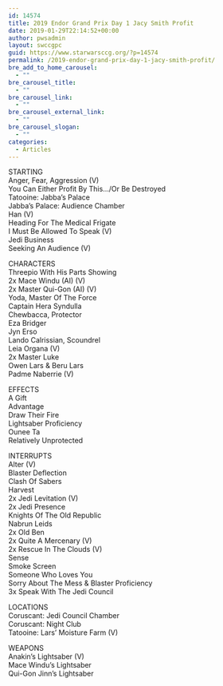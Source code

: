 ```yaml
---
id: 14574
title: 2019 Endor Grand Prix Day 1 Jacy Smith Profit
date: 2019-01-29T22:14:52+00:00
author: pwsadmin
layout: swccgpc
guid: https://www.starwarsccg.org/?p=14574
permalink: /2019-endor-grand-prix-day-1-jacy-smith-profit/
bre_add_to_home_carousel:
  - ""
bre_carousel_title:
  - ""
bre_carousel_link:
  - ""
bre_carousel_external_link:
  - ""
bre_carousel_slogan:
  - ""
categories:
  - Articles
---
```

  


STARTING  
Anger, Fear, Aggression (V)  
You Can Either Profit By This…/Or Be Destroyed  
Tatooine: Jabba&#8217;s Palace  
Jabba&#8217;s Palace: Audience Chamber  
Han (V)  
Heading For The Medical Frigate  
I Must Be Allowed To Speak (V)  
Jedi Business  
Seeking An Audience (V)

CHARACTERS  
Threepio With His Parts Showing  
2x Mace Windu (AI) (V)  
2x Master Qui-Gon (AI) (V)  
Yoda, Master Of The Force  
Captain Hera Syndulla  
Chewbacca, Protector  
Eza Bridger  
Jyn Erso  
Lando Calrissian, Scoundrel  
Leia Organa (V)  
2x Master Luke  
Owen Lars & Beru Lars  
Padme Naberrie (V)

EFFECTS  
A Gift  
Advantage  
Draw Their Fire  
Lightsaber Proficiency  
Ounee Ta  
Relatively Unprotected

INTERRUPTS  
Alter (V)  
Blaster Deflection  
Clash Of Sabers  
Harvest  
2x Jedi Levitation (V)  
2x Jedi Presence  
Knights Of The Old Republic  
Nabrun Leids  
2x Old Ben  
2x Quite A Mercenary (V)  
2x Rescue In The Clouds (V)  
Sense  
Smoke Screen  
Someone Who Loves You  
Sorry About The Mess & Blaster Proficiency  
3x Speak With The Jedi Council

LOCATIONS  
Coruscant: Jedi Council Chamber  
Coruscant: Night Club  
Tatooine: Lars&#8217; Moisture Farm (V)

WEAPONS  
Anakin&#8217;s Lightsaber (V)  
Mace Windu&#8217;s Lightsaber  
Qui-Gon Jinn&#8217;s Lightsaber